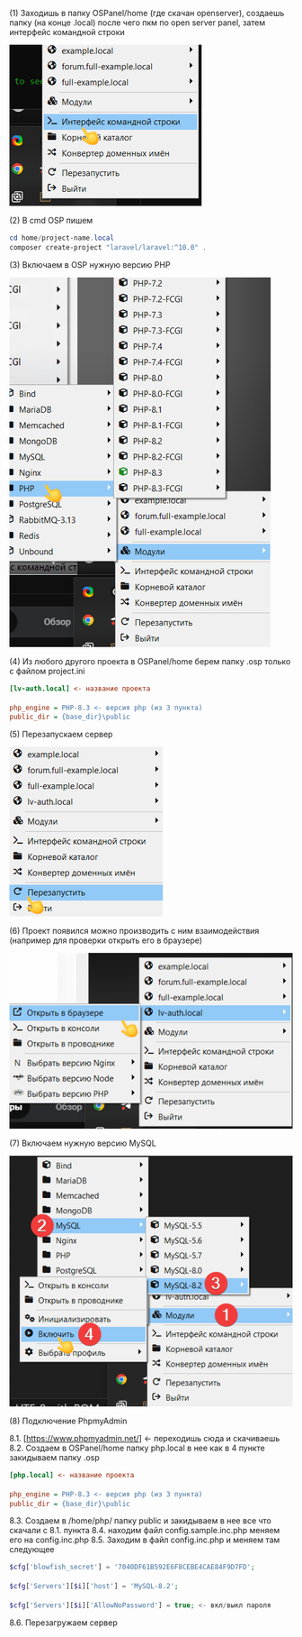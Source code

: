 (1) Заходишь в папку OSPanel/home (где скачан openserver), создаешь папку (на конце .local) после чего пкм по open server panel, затем интерфейс командной строки

![](images/20251012131618.png)

(2) В cmd OSP пишем

```powershell
cd home/project-name.local
composer create-project "laravel/laravel:^10.0" .
```

(3) Включаем в OSP нужную версию PHP

![](images/20251012132206.png)

(4) Из любого другого проекта в OSPanel/home берем папку .osp только с файлом project.ini

```ini
[lv-auth.local] <- название проекта

php_engine = PHP-8.3 <- версия php (из 3 пункта)
public_dir = {base_dir}\public
```

(5) Перезапускаем сервер

![](images/20251012132533.png)
 
(6) Проект появился можно производить с ним взаимодействия (например для проверки открыть его в браузере)

![](images/20251012132622.png)

(7) Включаем нужную версию MySQL

![](images/20251012133339.png)

(8) Подключение PhpmyAdmin 

8.1. [https://www.phpmyadmin.net/] <- переходишь сюда и скачиваешь
8.2. Создаем в OSPanel/home папку php.local в нее как в 4 пункте закидываем папку .osp

```ini
[php.local] <- название проекта

php_engine = PHP-8.3 <- версия php (из 3 пункта)
public_dir = {base_dir}\public
```

8.3. Создаем в /home/php/ папку public и закидываем в нее все что скачали с 8.1. пункта
8.4. находим файл config.sample.inc.php меняем его на config.inc.php
8.5. Заходим в файл config.inc.php и меняем там следующее

```php
$cfg['blowfish_secret'] = '7040DF61B592E6F8CEBE4CAE84F9D7FD';

$cfg['Servers'][$i]['host'] = 'MySQL-8.2';

$cfg['Servers'][$i]['AllowNoPassword'] = true; <- вкл/выкл пароля
```

8.6. Перезагружаем сервер